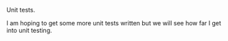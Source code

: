 Unit tests.

I am hoping to get some more unit tests written but we will 
see how far I get into unit testing.
